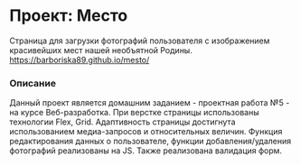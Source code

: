# Проект: Место
Страница для загрузки фотографий пользователя с изображением красивейших мест нашей необъятной Родины.
https://barboriska89.github.io/mesto/

### Описание
Данный проект является домашним заданием - проектная работа №5 - на курсе Веб-разработка. При верстке страницы использованы технологии Flex, Grid. Адаптивность страницы достигнута использованием медиа-запросов и относительных величин. 
Функция редактирования данных о пользователе, функции добавления/удаления фотографий реализованы на JS.
Также реализована валидация форм.

